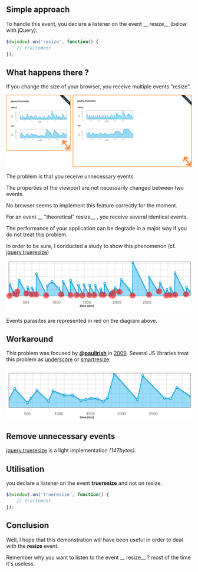 Simple approach
---------------
To handle this event, you declare a listener on the event __ resize__ (below with jQuery).
```javascript
$(window).on('resize', function() {
	// traitement
});
```

What happens there ?
--------------------
If you change the size of your browser, you receive multiple events "resize".

![Resize Browser](../md/img/01.png)

The problem is that you receive unnecessary events.

The properties of the viewport are not necessarily changed between two events.

No browser seems to implement this feature correctly for the moment.

For an event __ "theoretical" resize__ , you receive several identical events.

The performance of your application can be degrade in a major way if you do not treat this problem.

In order to be sure, I conducted a study to show this phenomenon (cf. [jquery.trueresize](https://github.com/jfroffice/jquery.trueresize))

![Resize Browser](../md/img/02.png)

Events parasites are represented in red on the diagram above.

Workaround
----------
This problem was focused by [__@paulirish__](https://twitter.com/paul_irish) in [2009](http://paulirish.com/2009/throttled-smartresize-jquery-event-handler/). Several JS libraries treat this problem as [underscore](http://underscorejs.org/#debounce) or [smartresize](https://github.com/louisremi/jquery-smartresize/).

![Resize Browser](../md/img/03.png)

Remove unnecessary events
-------------------------
[jquery.trueresize](https://github.com/jfroffice/jquery.trueresize) is a light implementation _(147bytes)_.

Utilisation
-----------
you declare a listener on the event __trueresize__ and not on resize.
```javascript
$(window).on('trueresize', function() {
    // traitement
});
```

Conclusion
----------
Well, I hope that this demonstration will have been useful in order to deal with the __resize__ event.

Remember why you want to listen to the event __ resize__ ? most of the time it's useless.